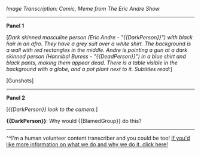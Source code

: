 *Image Transcription: Comic, Meme from The Eric Andre Show*

---

**Panel 1**

\[*Dark skinned masculine person (Eric Andre - "{{DarkPerson}}") with black hair in an afro. They have a grey suit over a white shirt. The background is a wall with red rectangles in the middle. Andre is pointing a gun at a dark skinned person (Hannibal Buress - "{{DeadPerson}}") in a blue shirt and black pants, making them appear dead. There is a table visible in the background with a globe, and a pot plant next to it. Subtitles read:*]

\[Gunshots]

---

**Panel 2**

\[*{{DarkPerson}} look to the camera.*]

**{{DarkPerson}}**: Why would {{BlamedGroup}} do this?

---

^^I'm&#32;a&#32;human&#32;volunteer&#32;content&#32;transcriber&#32;and&#32;you&#32;could&#32;be&#32;too!&#32;[If&#32;you'd&#32;like&#32;more&#32;information&#32;on&#32;what&#32;we&#32;do&#32;and&#32;why&#32;we&#32;do&#32;it,&#32;click&#32;here!](https://www.reddit.com/r/TranscribersOfReddit/wiki/index)
